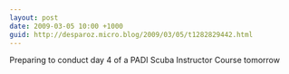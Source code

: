 ```yaml
---
layout: post
date: 2009-03-05 10:00 +1000
guid: http://desparoz.micro.blog/2009/03/05/t1282829442.html
---
```

Preparing to conduct day 4 of a PADI Scuba Instructor Course tomorrow
